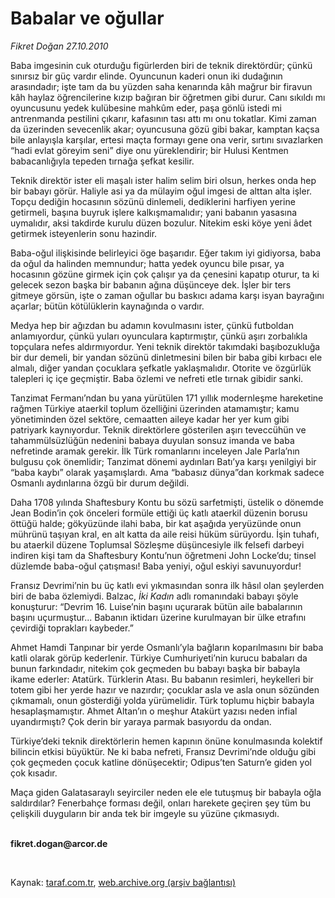 # Babalar ve oğullar

*Fikret Doğan 27.10.2010*

<div class="yazi"><p>Baba imgesinin cuk oturduğu figürlerden biri de teknik direktördür; çünkü sınırsız bir güç vardır elinde. Oyuncunun kaderi onun iki dudağının arasındadır; işte tam da bu yüzden saha kenarında kâh mağrur bir firavun kâh haylaz öğrencilerine kızıp bağıran bir öğretmen gibi durur. Canı sıkıldı mı oyuncusunu yedek kulübesine mahkûm eder, paşa gönlü istedi mi antrenmanda pestilini çıkarır, kafasının tası attı mı onu tokatlar. Kimi zaman da üzerinden sevecenlik akar; oyuncusuna gözü gibi bakar, kamptan kaçsa bile anlayışla karşılar, ertesi maçta formayı gene ona verir, sırtını sıvazlarken “hadi evlat göreyim seni” diye onu yüreklendirir; bir Hulusi Kentmen babacanlığıyla tepeden tırnağa şefkat kesilir.</p>
<p>Teknik direktör ister eli maşalı ister halim selim biri olsun, herkes onda hep bir babayı görür. Haliyle asi ya da mülayim oğul imgesi de alttan alta işler. Topçu dediğin hocasının sözünü dinlemeli, dediklerini harfiyen yerine getirmeli, başına buyruk işlere kalkışmamalıdır; yani babanın yasasına uymalıdır, aksi takdirde kurulu düzen bozulur. Nitekim eski köye yeni âdet getirmek isteyenlerin sonu hazindir.</p>
<p>Baba-oğul ilişkisinde belirleyici öge başarıdır. Eğer takım iyi gidiyorsa, baba da oğul da halinden memnundur; hatta yedek oyuncu bile pısar, ya hocasının gözüne girmek için çok çalışır ya da çenesini kapatıp oturur, ta ki gelecek sezon başka bir babanın ağına düşünceye dek. İşler bir ters gitmeye görsün, işte o zaman oğullar bu baskıcı adama karşı isyan bayrağını açarlar; bütün kötülüklerin kaynağında o vardır.</p>
<p>Medya hep bir ağızdan bu adamın kovulmasını ister, çünkü futboldan anlamıyordur, çünkü yuları oyunculara kaptırmıştır, çünkü aşırı zorbalıkla topçulara nefes aldırmıyordur. Yeni teknik direktör takımdaki başıbozukluğa bir dur demeli, bir yandan sözünü dinletmesini bilen bir baba gibi kırbacı ele almalı, diğer yandan çocuklara şefkatle yaklaşmalıdır. Otorite ve özgürlük talepleri iç içe geçmiştir. Baba özlemi ve nefreti etle tırnak gibidir sanki.</p>
<p>Tanzimat Fermanı’ndan bu yana yürütülen 171 yıllık modernleşme hareketine rağmen Türkiye ataerkil toplum özelliğini üzerinden atamamıştır; kamu yönetiminden özel sektöre, cemaatten aileye kadar her yer kum gibi patriyark kaynıyordur. Teknik direktörlere gösterilen aşırı teveccühün ve tahammülsüzlüğün nedenini babaya duyulan sonsuz imanda ve baba nefretinde aramak gerekir. İlk Türk romanlarını inceleyen Jale Parla’nın bulgusu çok önemlidir; Tanzimat dönemi aydınları Batı’ya karşı yenilgiyi bir “baba kaybı” olarak yaşamışlardı. Ama “babasız dünya”dan korkmak sadece Osmanlı aydınlarına özgü bir durum değildi.</p>
<p>Daha 1708 yılında Shaftesbury Kontu bu sözü sarfetmişti, üstelik o dönemde Jean Bodin’in çok önceleri formüle ettiği üç katlı ataerkil düzenin borusu öttüğü halde; gökyüzünde ilahi baba, bir kat aşağıda yeryüzünde onun mührünü taşıyan kral, en alt katta da aile reisi hüküm sürüyordu. İşin tuhafı, bu ataerkil düzene Toplumsal Sözleşme düşüncesiyle ilk felsefi darbeyi indiren kişi tam da Shaftesbury Kontu’nun öğretmeni John Locke’du; tinsel düzlemde baba-oğul çatışması! Baba yeniyi, oğul eskiyi savunuyordur!</p>
<p>Fransız Devrimi’nin bu üç katlı evi yıkmasından sonra ilk hâsıl olan şeylerden biri de baba özlemiydi. Balzac, <i>İki Kadın</i> adlı romanındaki babayı şöyle konuşturur: “Devrim 16. Luise’nin başını uçurarak bütün aile babalarının başını uçurmuştur... Babanın iktidarı üzerine kurulmayan bir ülke etrafını çevirdiği toprakları kaybeder.”</p>
<p>Ahmet Hamdi Tanpınar bir yerde Osmanlı’yla bağların koparılmasını bir baba katli olarak görüp kederlenir. Türkiye Cumhuriyeti’nin kurucu babaları da bunun farkındadır, nitekim çok geçmeden bu babayı başka bir babayla ikame ederler: Atatürk. Türklerin Atası. Bu babanın resimleri, heykelleri bir totem gibi her yerde hazır ve nazırdır; çocuklar asla ve asla onun sözünden çıkmamalı, onun gösterdiği yolda yürümelidir. Türk toplumu hiçbir babayla hesaplaşmamıştır. Ahmet Altan’ın o meşhur Atakürt yazısı neden infial uyandırmıştı? Çok derin bir yaraya parmak basıyordu da ondan.</p>
<p>Türkiye’deki teknik direktörlerin hemen kapının önüne konulmasında kolektif bilincin etkisi büyüktür. Ne ki baba nefreti, Fransız Devrimi’nde olduğu gibi çok geçmeden çocuk katline dönüşecektir; Odipus’ten Saturn’e giden yol çok kısadır.</p>
<p>Maça giden Galatasaraylı seyirciler neden ele ele tutuşmuş bir babayla oğla saldırdılar? Fenerbahçe forması değil, onları harekete geçiren şey tüm bu çelişkili duyguların bir anda tek bir imgeyle su yüzüne çıkmasıydı.</p>
<p><b><br/>fikret.dogan@arcor.de</b></p>
<p><b> </b></p></div>

Kaynak: [taraf.com.tr](http://www.taraf.com.tr:80/fikret-dogan/makale-babalar-ve-ogullar-3.htm), [web.archive.org (arşiv bağlantısı)](http://web.archive.org/web/20101104061749/http://www.taraf.com.tr:80/fikret-dogan/makale-babalar-ve-ogullar-3.htm)

